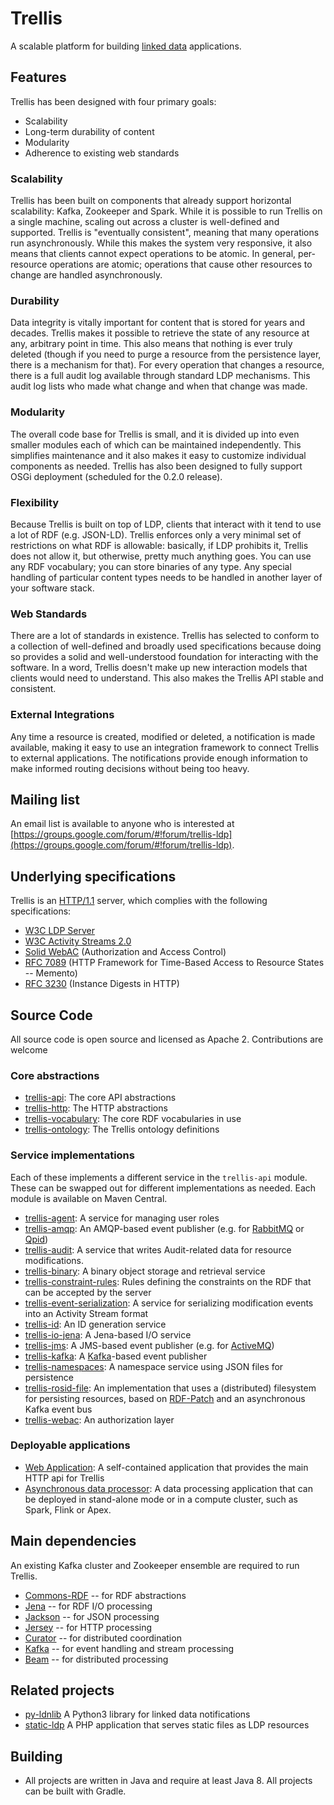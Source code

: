# Trellis

A scalable platform for building [linked data](https://www.w3.org/TR/ldp/) applications.

## Features

Trellis has been designed with four primary goals:

  * Scalability
  * Long-term durability of content
  * Modularity
  * Adherence to existing web standards

### Scalability

Trellis has been built on components that already support horizontal scalability: Kafka, Zookeeper and Spark. While it is
possible to run Trellis on a single machine, scaling out across a cluster is well-defined and supported. Trellis is
"eventually consistent", meaning that many operations run asynchronously. While this makes the system very responsive, it
also means that clients cannot expect operations to be atomic. In general, per-resource operations are atomic; operations
that cause other resources to change are handled asynchronously.

### Durability

Data integrity is vitally important for content that is stored for years and decades. Trellis makes it possible to retrieve
the state of any resource at any, arbitrary point in time. This also means that nothing is ever truly deleted (though if you
need to purge a resource from the persistence layer, there is a mechanism for that). For every operation that changes a
resource, there is a full audit log available through standard LDP mechanisms. This audit log lists who made what change and
when that change was made.

### Modularity

The overall code base for Trellis is small, and it is divided up into even smaller modules each of which can be maintained
independently. This simplifies maintenance and it also makes it easy to customize individual components as needed. Trellis
has also been designed to fully support OSGi deployment (scheduled for the 0.2.0 release).

### Flexibility

Because Trellis is built on top of LDP, clients that interact with it tend to use a lot of RDF (e.g. JSON-LD). Trellis
enforces only a very minimal set of restrictions on what RDF is allowable: basically, if LDP prohibits it, Trellis does not
allow it, but otherwise, pretty much anything goes. You can use any RDF vocabulary; you can store binaries of any type. Any
special handling of particular content types needs to be handled in another layer of your software stack.

### Web Standards

There are a lot of standards in existence. Trellis has selected to conform to a collection of well-defined and broadly used
specifications because doing so provides a solid and well-understood foundation for interacting with the software. In a
word, Trellis doesn't make up new interaction models that clients would need to understand. This also makes the Trellis API
stable and consistent.

### External Integrations

Any time a resource is created, modified or deleted, a notification is made available, making it easy to use an integration
framework to connect Trellis to external applications. The notifications provide enough information to make informed routing
decisions without being too heavy.

## Mailing list

An email list is available to anyone who is interested at [https://groups.google.com/forum/#!forum/trellis-ldp](https://groups.google.com/forum/#!forum/trellis-ldp).

## Underlying specifications

Trellis is an [HTTP/1.1](https://tools.ietf.org/html/rfc7231) server, which complies with the following specifications:

  * [W3C LDP Server](https://www.w3.org/TR/ldp/)
  * [W3C Activity Streams 2.0](https://www.w3.org/TR/activitystreams-core/)
  * [Solid WebAC](https://github.com/solid/solid-spec#authorization-and-access-control) (Authorization and Access Control)
  * [RFC 7089](https://tools.ietf.org/html/rfc7089) (HTTP Framework for Time-Based Access to Resource States -- Memento)
  * [RFC 3230](https://tools.ietf.org/html/rfc3230) (Instance Digests in HTTP)


## Source Code

All source code is open source and licensed as Apache 2. Contributions are welcome

### Core abstractions

  * [trellis-api](https://github.com/trellis-ldp/trellis-api): The core API abstractions
  * [trellis-http](https://github.com/trellis-ldp/trellis-http): The HTTP abstractions
  * [trellis-vocabulary](https://github.com/trellis-ldp/trellis-vocabulary): The core RDF vocabularies in use
  * [trellis-ontology](https://github.com/trellis-ldp/trellis-ontology): The Trellis ontology definitions

### Service implementations

Each of these implements a different service in the `trellis-api` module. These can be swapped out for different implementations as needed. Each module is available on Maven Central.

  * [trellis-agent](https://github.com/trellis-ldp/trellis-agent): A service for managing user roles
  * [trellis-amqp](https://github.com/trellis-ldp/trellis-amqp): An AMQP-based event publisher (e.g. for [RabbitMQ](https://www.rabbitmq.com) or [Qpid](https://qpid.apache.org))
  * [trellis-audit](https://github.com/trellis-ldp/trellis-audit): A service that writes Audit-related data for resource modifications.
  * [trellis-binary](https://github.com/trellis-ldp/trellis-binary): A binary object storage and retrieval service
  * [trellis-constraint-rules](https://github.com/trellis-ldp/trellis-constraint-rules): Rules defining the constraints on the RDF that can be accepted by the server
  * [trellis-event-serialization](https://github.com/trellis-ldp/trellis-event-serialization): A service for serializing modification events into an Activity Stream format
  * [trellis-id](https://github.com/trellis-ldp/trellis-id): An ID generation service
  * [trellis-io-jena](https://github.com/trellis-ldp/trellis-io-jena): A Jena-based I/O service
  * [trellis-jms](https://github.com/trellis-ldp/trellis-jms): A JMS-based event publisher (e.g. for [ActiveMQ](https://activemq.apache.org))
  * [trellis-kafka](https://github.com/trellis-ldp/trellis-kafka): A [Kafka](https://kafka.apache.org)-based event publisher
  * [trellis-namespaces](https://github.com/trellis-ldp/trellis-namespaces): A namespace service using JSON files for persistence
  * [trellis-rosid-file](https://github.com/trellis-ldp/trellis-rosid-file): An implementation that uses a (distributed) filesystem for persisting resources, based on [RDF-Patch](https://afs.github.io/rdf-patch/) and an asynchronous Kafka event bus
  * [trellis-webac](https://github.com/trellis-ldp/trellis-webac): An authorization layer

### Deployable applications

 * [Web Application](https://github.com/trellis-ldp/trellis-app): A self-contained application that provides the main HTTP api for Trellis
 * [Asynchronous data processor](https://github.com/trellis-ldp/trellis-rosid-file-streaming): A data processing application that can be deployed in stand-alone mode or in a compute cluster, such as Spark, Flink or Apex.

## Main dependencies

An existing Kafka cluster and Zookeeper ensemble are required to run Trellis.

  * [Commons-RDF](https://commons.apache.org/proper/commons-rdf/) -- for RDF abstractions
  * [Jena](https://jena.apache.org/) -- for RDF I/O processing
  * [Jackson](https://github.com/FasterXML/jackson) -- for JSON processing
  * [Jersey](https://jersey.java.net/) -- for HTTP processing
  * [Curator](https://curator.apache.org/) -- for distributed coordination
  * [Kafka](https://kafka.apache.org/) -- for event handling and stream processing
  * [Beam](https://beam.apache.org/) -- for distributed processing

## Related projects

  * [py-ldnlib](https://github.com/trellis-ldp/py-ldnlib) A Python3 library for linked data notifications
  * [static-ldp](https://github.com/trellis-ldp/static-ldp) A PHP application that serves static files as LDP resources

## Building

 * All projects are written in Java and require at least Java 8. All projects can be built with Gradle.

